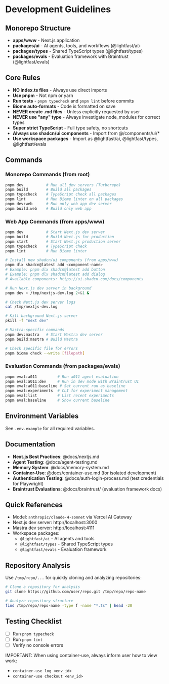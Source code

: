 # Development Guidelines

## Monorepo Structure
- **apps/www** - Next.js application
- **packages/ai** - AI agents, tools, and workflows (@lightfast/ai)
- **packages/types** - Shared TypeScript types (@lightfast/types)
- **packages/evals** - Evaluation framework with Braintrust (@lightfast/evals)

## Core Rules
- **NO index.ts files** - Always use direct imports
- **Use pnpm** - Not npm or yarn
- **Run tests** - `pnpm typecheck` and `pnpm lint` before commits
- **Biome auto-formats** - Code is formatted on save
- **NEVER create .md files** - Unless explicitly requested by user
- **NEVER use "any" type** - Always investigate node_modules for correct types
- **Super strict TypeScript** - Full type safety, no shortcuts
- **Always use shadcn/ui components** - Import from @/components/ui/*
- **Use workspace packages** - Import as @lightfast/ai, @lightfast/types, @lightfast/evals

## Commands

### Monorepo Commands (from root)
```bash
pnpm dev          # Run all dev servers (Turborepo)
pnpm build        # Build all packages
pnpm typecheck    # TypeScript check all packages
pnpm lint         # Run Biome linter on all packages
pnpm dev:web      # Run only web app dev server
pnpm build:web    # Build only web app
```

### Web App Commands (from apps/www)
```bash
pnpm dev          # Start Next.js dev server
pnpm build        # Build Next.js for production
pnpm start        # Start Next.js production server
pnpm typecheck    # TypeScript check
pnpm lint         # Run Biome linter

# Install new shadcn/ui components (from apps/www)
pnpm dlx shadcn@latest add <component-name>
# Example: pnpm dlx shadcn@latest add button
# Example: pnpm dlx shadcn@latest add dialog
# Available components: https://ui.shadcn.com/docs/components

# Run Next.js dev server in background
pnpm dev > /tmp/nextjs-dev.log 2>&1 &

# Check Next.js dev server logs
cat /tmp/nextjs-dev.log

# Kill background Next.js server
pkill -f "next dev"

# Mastra-specific commands
pnpm dev:mastra   # Start Mastra dev server
pnpm build:mastra # Build Mastra

# Check specific file for errors
pnpm biome check --write [filepath]
```

### Evaluation Commands (from packages/evals)
```bash
pnpm eval:a011         # Run a011 agent evaluation
pnpm eval:a011:dev     # Run in dev mode with Braintrust UI
pnpm eval:a011:baseline # Set current run as baseline
pnpm eval:experiments  # CLI for experiment management
pnpm eval:list         # List recent experiments
pnpm eval:baseline     # Show current baseline
```

## Environment Variables
See `.env.example` for all required variables.

## Documentation
- **Next.js Best Practices**: @docs/nextjs.md
- **Agent Testing**: @docs/agent-testing.md
- **Memory System**: @docs/memory-system.md
- **Container-Use**: @docs/container-use.md (for isolated development)
- **Authentication Testing**: @docs/auth-login-process.md (test credentials for Playwright)
- **Braintrust Evaluations**: @docs/braintrust/ (evaluation framework docs)

## Quick References
- Model: `anthropic/claude-4-sonnet` via Vercel AI Gateway
- Next.js dev server: http://localhost:3000
- Mastra dev server: http://localhost:4111
- Workspace packages:
  - `@lightfast/ai` - AI agents and tools
  - `@lightfast/types` - Shared TypeScript types
  - `@lightfast/evals` - Evaluation framework

## Repository Analysis
Use `/tmp/repo/...` for quickly cloning and analyzing repositories:
```bash
# Clone a repository for analysis
git clone https://github.com/user/repo.git /tmp/repo/repo-name

# Analyze repository structure
find /tmp/repo/repo-name -type f -name "*.ts" | head -20
```

## Testing Checklist
- [ ] Run `pnpm typecheck`
- [ ] Run `pnpm lint`
- [ ] Verify no console errors

IMPORTANT: When using container-use, always inform user how to view work:
- `container-use log <env_id>`
- `container-use checkout <env_id>`